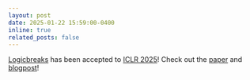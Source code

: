 ```yaml
---
layout: post
date: 2025-01-22 15:59:00-0400
inline: true
related_posts: false
---
```


<a href="https://openreview.net/forum?id=pljYMCYDWJ">Logicbreaks</a> has been accepted to <a href="https://iclr.cc/Conferences/2025">ICLR 2025</a>! Check out the <a href="https://arxiv.org/abs/2407.00075">paper</a> and <a href="https://debugml.github.io/logicbreaks/">blogpost</a>!